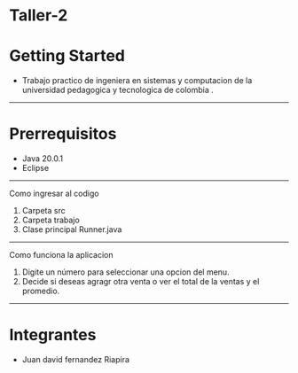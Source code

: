 # Taller-2
# Getting Started


- Trabajo practico  de ingeniera en sistemas y computacion de la universidad pedagogica y tecnologica de colombia .

------------


# Prerrequisitos

- Java 20.0.1
- Eclipse

------------
Como ingresar al codigo 
1. Carpeta src
1. Carpeta trabajo
1. Clase principal Runner.java


------------
Como funciona la  aplicacion
1. Digite un número para seleccionar una opcion del menu.
1. Decide si deseas agragr otra venta o ver el total de la ventas y el promedio.

------------


# Integrantes
- Juan david fernandez Riapira

